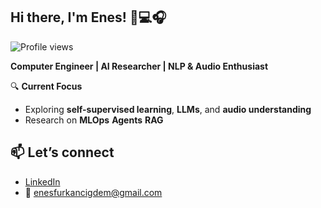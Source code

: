 ## Hi there, I'm Enes! 🌟💻🎧
![Profile views](https://komarev.com/ghpvc/?username=Enescigdem&label=Profile%20views&color=8a2be2&style=flat)


**Computer Engineer | AI Researcher | NLP & Audio Enthusiast**

🔍 **Current Focus**
- Exploring **self-supervised learning**, **LLMs**, and **audio understanding**
- Research on **MLOps** **Agents** **RAG**


📫 **Let’s connect**
- 
- [LinkedIn]([https://linkedin.com/in/enesfurkancigdem/])
- 📧 enesfurkancigdem@gmail.com
